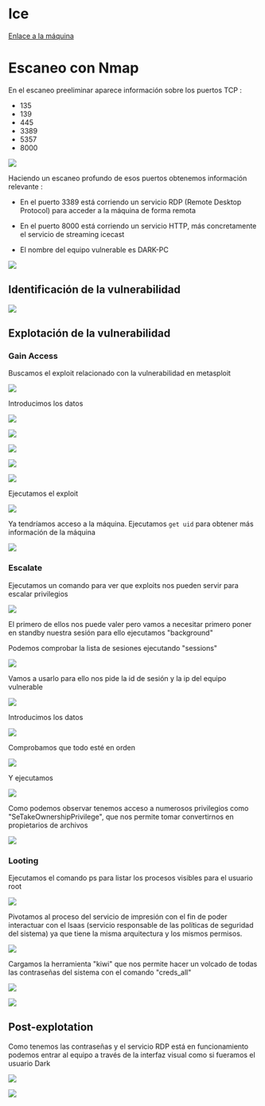 
# Ice

[Enlace a la máquina](https://tryhackme.com/room/ice)

# Escaneo con Nmap

En el escaneo preeliminar aparece información sobre los puertos TCP :

- 135
- 139
- 445
- 3389
- 5357
- 8000


![](./images/Pasted%20image%2020250222121413.png)

Haciendo un escaneo profundo de esos puertos obtenemos información relevante :

- En el puerto 3389 está corriendo un servicio RDP (Remote Desktop Protocol) para acceder a la máquina de forma remota
- En el puerto 8000 está corriendo un servicio HTTP, más concretamente el servicio de streaming icecast

- El nombre del equipo vulnerable es DARK-PC

![](./images/Pasted%20image%2020250222122135.png)

## Identificación de la vulnerabilidad

![](./images/Pasted%20image%2020250222123941.png)

## Explotación de la vulnerabilidad

### Gain Access

Buscamos el exploit relacionado con la vulnerabilidad en metasploit

![](./images/Pasted%20image%2020250222124220.png)

Introducimos los datos

![](./images/Pasted%20image%2020250222124735.png)

![](./images/Pasted%20image%2020250222124804.png)

![](./images/Pasted%20image%2020250222124842.png)

![](./images/Pasted%20image%2020250222124900.png)

![](./images/Pasted%20image%2020250222124931.png)

Ejecutamos el exploit

![](./images/Pasted%20image%2020250222125107.png)

Ya tendríamos acceso a la máquina. Ejecutamos ```get uid``` para obtener más información de la máquina

![](./images/Pasted%20image%2020250222125758.png)

### Escalate 

Ejecutamos un comando para ver que exploits nos pueden servir para escalar privilegios

![](./images/Pasted%20image%2020250222130052.png)

El primero de ellos nos puede valer pero vamos a necesitar primero poner en standby nuestra sesión para ello ejecutamos "background"

Podemos comprobar la lista de sesiones ejecutando "sessions"

![](./images/Pasted%20image%2020250222130252.png)

Vamos a usarlo para ello nos pide la id de sesión y la ip del equipo vulnerable

![](./images/Pasted%20image%2020250222130751.png)

Introducimos los datos

![](./images/Pasted%20image%2020250222130903.png)

Comprobamos que todo esté en orden

![](./images/Pasted%20image%2020250222131023.png)

Y ejecutamos

![](./images/Pasted%20image%2020250222131840.png)

Como podemos observar tenemos acceso a numerosos privilegios como "SeTakeOwnershipPrivilege", que nos permite tomar convertirnos en propietarios de archivos

![](./images/Pasted%20image%2020250222131942.png)

### Looting

Ejecutamos el comando ps para listar los procesos visibles para el usuario root

![](./images/Pasted%20image%2020250222132236.png)

Pivotamos al proceso del servicio de impresión con el fin de poder interactuar con el lsaas (servicio responsable de las políticas de seguridad del sistema) ya que tiene la misma arquitectura y los mismos permisos.

![](./images/Pasted%20image%2020250222133901.png)

Cargamos la herramienta "kiwi" que nos permite hacer un volcado de todas las contraseñas del sistema con el comando "creds_all"

![](./images/Pasted%20image%2020250222134059.png)

![](./images/Pasted%20image%2020250222134219.png)

## Post-explotation

Como tenemos las contraseñas y el servicio RDP está en funcionamiento podemos entrar al equipo a través de la interfaz visual como si fueramos el usuario Dark

![](./images/Pasted%20image%2020250222142825.png)

![](./images/Pasted%20image%2020250222143152.png)
